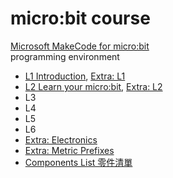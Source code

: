 # micro:bit course

[Microsoft MakeCode for micro:bit](https://makecode.microbit.org/)  
programming environment

- [L1 Introduction](?slide=L1.md), [Extra: L1](?slide=L1_extra.md)
- [L2 Learn your micro:bit](?slide=L2.md), [Extra: L2](?slide=L2_extra.md)
- L3
- L4
- L5
- L6
- [Extra: Electronics](?slide=electronics.md)
- [Extra: Metric Prefixes](?slide=metric.md)
- [Components List 零件清單](?slide=components_list.md)
